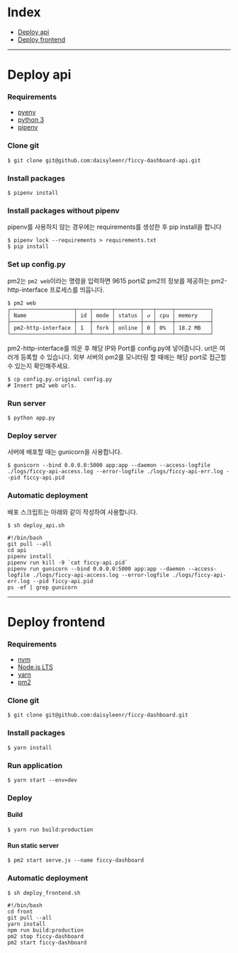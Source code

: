 # Index

- [Deploy api](#Deploy-api)
- [Deploy frontend](#Deploy-frontend)

---

# Deploy api

### Requirements

- [pyenv](https://github.com/pyenv/pyenv-installer)
- [python 3](https://github.com/pyenv/pyenv#simple-python-version-management-pyenv)
- [pipenv](https://pipenv.readthedocs.io/en/latest/install/#pragmatic-installation-of-pipenv)

### Clone git

    $ git clone git@github.com:daisyleenr/ficcy-dashboard-api.git

### Install packages

    $ pipenv install

### Install packages without pipenv
pipenv를 사용하지 않는 경우에는 requirements를 생성한 후 pip install을 합니다

    $ pipenv lock --requirements > requirements.txt
    $ pip install

### Set up config.py
pm2는 `pm2 web`이라는 명령을 입력하면 9615 port로 pm2의 정보를 제공하는 pm2-http-interface 프로세스를 띄웁니다.

    $ pm2 web
    ┌────────────────────┬────┬──────┬────────┬───┬─────┬───────────┐
    │ Name               │ id │ mode │ status │ ↺ │ cpu │ memory    │
    ├────────────────────┼────┼──────┼────────┼───┼─────┼───────────┤
    │ pm2-http-interface │ 1  │ fork │ online │ 0 │ 0%  │ 18.2 MB   │
    └────────────────────┴────┴──────┴────────┴───┴─────┴───────────┘

pm2-http-interface를 띄운 후 해당 IP와 Port를 config.py에 넣어줍니다. url은 여러개 등록할 수 있습니다. 외부 서버의 pm2를 모니터링 할 때에는 해당 port로 접근할 수 있는지 확인해주세요.

    $ cp config.py.original config.py
    # Insert pm2 web urls.

### Run server

    $ python app.py

### Deploy server
서버에 배포할 때는 gunicorn을 사용합니다.

    $ gunicorn --bind 0.0.0.0:5000 app:app --daemon --access-logfile ./logs/ficcy-api-access.log --error-logfile ./logs/ficcy-api-err.log --pid ficcy-api.pid

### Automatic deployment
배포 스크립트는 아래와 같이 작성하여 사용합니다.

    $ sh deploy_api.sh

    #!/bin/bash
    git pull --all
    cd api
    pipenv install
    pipenv run kill -9 `cat ficcy-api.pid`
    pipenv run gunicorn --bind 0.0.0.0:5000 app:app --daemon --access-logfile ./logs/ficcy-api-access.log --error-logfile ./logs/ficcy-api-err.log --pid ficcy-api.pid
    ps -ef | grep gunicorn


---

# Deploy frontend

### Requirements

- [nvm](https://github.com/nvm-sh/nvm#install--update-script)
- [Node.js LTS](https://github.com/nvm-sh/nvm#long-term-support)
- [yarn](https://yarnpkg.com/lang/en/docs/install/#debian-stable)
- [pm2](http://pm2.keymetrics.io/docs/usage/quick-start/#installation)

### Clone git

    $ git clone git@github.com:daisyleenr/ficcy-dashboard.git

### Install packages

    $ yarn install

### Run application

    $ yarn start --env=dev

### Deploy

#### Build

    $ yarn run build:production

#### Run static server

    $ pm2 start serve.js --name ficcy-dashboard

### Automatic deployment

    $ sh deploy_frontend.sh

    #!/bin/bash
    cd front
    git pull --all
    yarn install
    npm run build:production
    pm2 stop ficcy-dashboard
    pm2 start ficcy-dashboard
